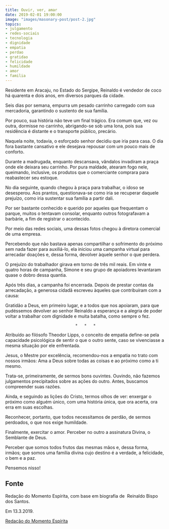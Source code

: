 ```yaml
---
title: Ouvir, ver, amar
date: 2019-02-01 19:00:00
image: "images/masonary-post/post-2.jpg"
topics: 
- julgamento
- redes-sociais
- tecnologia
- dignidade
- empatia
- perdao
- gratidao
- felicidade
- humildade
- amor
- familia
---
```


Residente em Aracaju, no Estado do Sergipe, Reinaldo é vendedor de coco há
quarenta e dois anos, em diversos parques da cidade.

Seis dias por semana, empurra um pesado carrinho carregado com sua mercadoria,
garantindo o sustento de sua família.

Por pouco, sua história não teve um final trágico. Era comum que, vez ou outra,
dormisse no carrinho, abrigando-se sob uma lona, pois sua residência é distante
e o transporte público, precário.

Naquela noite, todavia, o esforçado senhor decidiu que iria para casa. O dia
fora bastante cansativo e ele desejava repousar com um pouco mais de conforto.

Durante a madrugada, enquanto descansava, vândalos invadiram a praça onde ele
deixara seu carrinho. Por pura maldade, atearam fogo nele, queimando,
inclusive, os produtos que o comerciante comprara para reabastecer seu estoque.

No dia seguinte, quando chegou à praça para trabalhar, o idoso se desesperou.
Aos prantos, questionava-se como iria se recuperar daquele prejuízo, como iria
sustentar sua família a partir dali.

Por ser bastante conhecido e querido por aqueles que frequentam o parque,
muitos o tentavam consolar, enquanto outros fotografavam a barbárie, a fim de
registrar o acontecido.

Por meio das redes sociais, uma dessas fotos chegou à diretora comercial de uma
empresa.

Percebendo que não bastava apenas compartilhar o sofrimento do próximo sem nada
fazer para auxiliá-lo, ela iniciou uma campanha virtual para arrecadar doações
e, dessa forma, devolver àquele senhor o que perdera.

O prejuízo do trabalhador girava em torno de três mil reais. Em vinte e quatro
horas de campanha, Simone e seu grupo de apoiadores levantaram quase o dobro
dessa quantia.

Após três dias, a campanha foi encerrada. Depois de prestar contas da
arrecadação, a generosa cidadã escreveu àqueles que contribuíram com a causa:

Gratidão a Deus, em primeiro lugar, e a todos que nos apoiaram, para que
pudéssemos devolver ao senhor Reinaldo a esperança e a alegria de poder voltar
a trabalhar com dignidade e muita batalha, como sempre o fez.

                                   *   *   *

Atribuído ao filósofo Theodor Lipps, o conceito de empatia define-se pela
capacidade psicológica de sentir o que o outro sente, caso se vivenciasse a
mesma situação por ele enfrentada.

Jesus, o Mestre por excelência, recomendou-nos a empatia no trato com nossos
irmãos: Ama a Deus sobre todas as coisas e ao próximo como a ti mesmo.

Trata-se, primeiramente, de sermos bons ouvintes. Ouvindo, não fazemos
julgamentos precipitados sobre as ações do outro. Antes, buscamos compreender
suas razões.

Ainda, e seguindo as lições do Cristo, termos olhos de ver: enxergar o próximo
como alguém único, com uma história única, que ora acerta, ora erra em suas
escolhas.

Reconhecer, portanto, que todos necessitamos de perdão, de sermos perdoados, o
que nos exige humildade.

Finalmente, exercitar o amor. Perceber no outro a assinatura Divina, o
Semblante de Deus.

Perceber que somos todos frutos das mesmas mãos e, dessa forma, irmãos; que
somos uma família divina cujo destino é a verdade, a felicidade, o bem e a paz.

Pensemos nisso!

## Fonte
Redação do Momento Espírita, com base em
biografia de  Reinaldo Bispo dos Santos.

Em 13.3.2019.

[Redação do Momento Espírita](http://momento.com.br/pt/ler_texto.php?id=5687)
